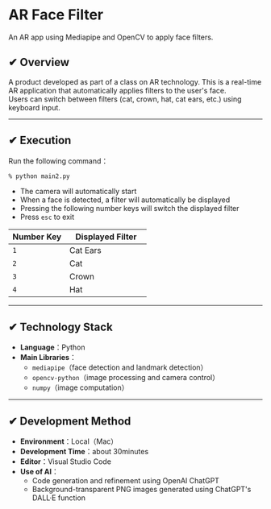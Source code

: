 # AR Face Filter
An AR app using Mediapipe and OpenCV to apply face filters.

## ✔︎ Overview

A product developed as part of a class on AR technology.
This is a real-time AR application that automatically applies filters to the user's face.  
Users can switch between filters (cat, crown, hat, cat ears, etc.) using keyboard input.

---

## ✔︎ Execution

Run the following command：

```bash
% python main2.py
```

- The camera will automatically start  
- When a face is detected, a filter will automatically be displayed 
- Pressing the following number keys will switch the displayed filter
- Press `esc` to exit

| Number Key | Displayed Filter     |
|----------|----------------------|
| `1`      | Cat Ears　　　            |
| `2`      | Cat                   |
| `3`      | Crown　　　　　　       |
| `4`      | Hat                 |

---

## ✔︎ Technology Stack

- **Language**：Python 
- **Main Libraries**：
  - `mediapipe`（face detection and landmark detection）
  - `opencv-python`（image processing and camera control）
  - `numpy`（image computation）

---

## ✔︎ Development Method

- **Environment**：Local（Mac）
- **Development Time**：about 30minutes
- **Editor**：Visual Studio Code  
- **Use of AI**：
  - Code generation and refinement using OpenAI ChatGPT  
  - Background-transparent PNG images generated using ChatGPT's DALL·E function
